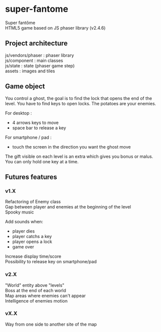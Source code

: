 # super-fantome
Super fantôme  
HTML5 game based on JS phaser library (v2.4.6)

## Project architecture
js/vendors/phaser : phaser library  
js/component : main classes  
js/state : state (phaser game step)  
assets : images and tiles

## Game object
You control a ghost, the goal is to find the lock that opens the end of the level. You have to find keys to open locks.
The potatoes are your enemies.

For desktop :
- 4 arrows keys to move
- space bar to release a key

For smartphone / pad :
- touch the screen in the direction you want the ghost move

The gift visible on each level is an extra which gives you bonus or malus.  
You can only hold one key at a time.

## Futures features
### v1.X
Refactoring of Enemy class  
Gap between player and enemies at the beginning of the level  
Spooky music  

Add sounds when:
- player dies
- player catchs a key
- player opens a lock
- game over

Increase display time/score  
Possibility to release key on smartphone/pad

### v2.X
"World" entity above "levels"  
Boss at the end of each world  
Map areas where enemies can't appear  
Intelligence of enemies motion

### vX.X
Way from one side to another site of the map
